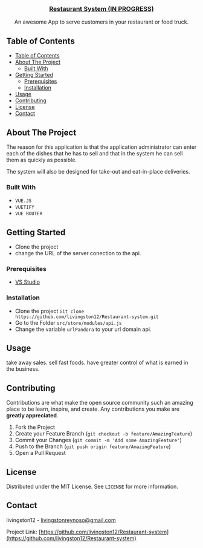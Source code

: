 <!--
repo name: Restaurant-system
description: An awesome App to serve customers in your restaurant or food truck.
github name:  livingston12
link: https://github.com/livingston12/Restaurant-system
logo path: assets/logo.png
email: livingstonreynoso@gmail.com
-->





<!-- PROJECT LOGO -->
<br />
<p align="center">
    
<h3 align="center"><a href="https://github.com/livingston12/Restaurant-system">Restaurant System (IN PROGRESS)</a></h3>
    <p align="center">
        An awesome App to serve customers in your restaurant or food truck.
    </p>
</p>



<!-- TABLE OF CONTENTS -->
## Table of Contents

- [Table of Contents](#table-of-contents)
- [About The Project](#about-the-project)
  - [Built With](#built-with)
- [Getting Started](#getting-started)
  - [Prerequisites](#prerequisites)
  - [Installation](#installation)
- [Usage](#usage)
- [Contributing](#contributing)
- [License](#license)
- [Contact](#contact)



<!-- ABOUT THE PROJECT -->
## About The Project
The reason for this application is that the application administrator can enter each of the dishes 
that he has to sell and that in the system he can sell them as quickly as possible.

The system will also be designed for take-out and eat-in-place deliveries.

### Built With
* `VUE.JS` 
* `VUETIFY`
* `VUE ROUTER`

<!-- GETTING STARTED -->
## Getting Started
* Clone the project 
* change the URL of the server conection to the api.

### Prerequisites

* [VS Studio](https://visualstudio.microsoft.com/es/)

### Installation

* Clone the project `Git clone https://github.com/livingston12/Restaurant-system.git`
* Go to the Folder `src/store/modules/api.js`
* Change the variable `urlPandora` to your url domain api. 


<!-- USAGE EXAMPLES -->
## Usage

take away sales.
sell fast foods.
have greater control of what is earned in the business.





<!-- CONTRIBUTING -->
## Contributing

Contributions are what make the open source community such an amazing place to be learn, inspire, and create. Any contributions you make are **greatly appreciated**.

1. Fork the Project
2. Create your Feature Branch (`git checkout -b feature/AmazingFeature`)
3. Commit your Changes (`git commit -m 'Add some AmazingFeature'`)
4. Push to the Branch (`git push origin feature/AmazingFeature`)
5. Open a Pull Request



<!-- LICENSE -->
## License

Distributed under the MIT License. See `LICENSE` for more information.



<!-- CONTACT -->
## Contact

livingston12 - livingstonreynoso@gmail.com

Project Link: [https://github.com/livingston12/Restaurant-system](https://github.com/livingston12/Restaurant-system)
